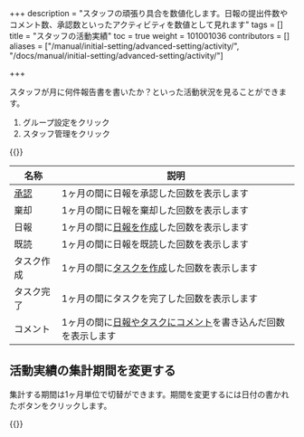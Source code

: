 +++
description = "スタッフの頑張り具合を数値化します。日報の提出件数やコメント数、承認数といったアクティビティを数値として見れます"
tags = []
title = "スタッフの活動実績"
toc = true
weight = 101001036
contributors = []
aliases = ["/manual/initial-setting/advanced-setting/activity/", "/docs/manual/initial-setting/advanced-setting/activity/"]

+++

スタッフが月に何件報告書を書いたか？といった活動状況を見ることができます。

1. グループ設定をクリック
1. スタッフ管理をクリック

{{<appscreen filename="staff-activity" title="スタッフの活動実績を月ごとに表示" >}}


|名称|説明|
|---|---|
|[承認](/docs/manual/read-report/state/)|1ヶ月の間に日報を承認した回数を表示します|
|棄却|1ヶ月の間に日報を棄却した回数を表示します|
|日報|1ヶ月の間に[日報を作成](/docs/manual/write-report/)した回数を表示します|
|既読|1ヶ月の間に日報を既読した回数を表示します|
|タスク作成|1ヶ月の間に[タスクを作成](/docs/manual/task/add/)した回数を表示します|
|タスク完了|1ヶ月の間にタスクを完了した回数を表示します|
|コメント|1ヶ月の間に[日報やタスクにコメント](/docs/manual/read-report/comment/)を書き込んだ回数を表示します|


## 活動実績の集計期間を変更する

集計する期間は1ヶ月単位で切替ができます。期間を変更するには日付の書かれたボタンをクリックします。

{{<appscreen filename="change-span" title="活動実績の集計期間を変更する" >}}

